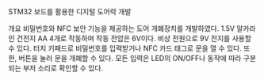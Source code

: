STM32 보드를 활용한 디지털 도어락 개발

개요
비밀번호와 NFC 보안 기능을 제공하는 도어 개폐장치를 개발하였다. 1.5V 알카라인 건전지 AA 4개로 작동하며 작동 전압은 6V이다. 비상 전원으로 9V 전지를 사용할 수 있다.
터치 키패드로 비밀번호를 입력받거나 NFC 카드 태그로 문을 열 수 있다. 또한, 버튼을 눌러 문을 개폐할 수 있다. 모든 입력은 LED의 ON/OFF나 동작에 따라 구분되는 부저 소리로 확인할 수 있다.
